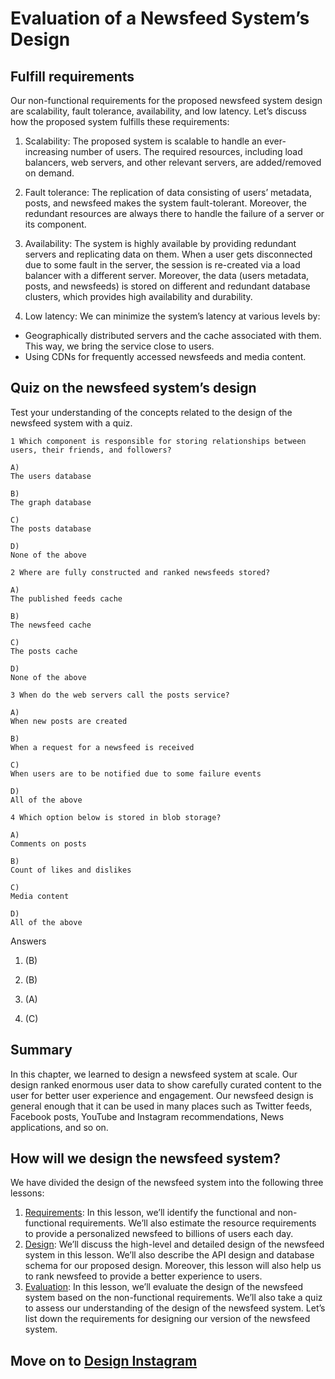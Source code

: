 # Evaluation of a Newsfeed System’s Design
## Fulfill requirements
Our non-functional requirements for the proposed newsfeed system design are scalability, fault tolerance, availability, and low latency. Let’s discuss how the proposed system fulfills these requirements:

1. Scalability: The proposed system is scalable to handle an ever-increasing number of users. The required resources, including load balancers, web servers, and other relevant servers, are added/removed on demand.

2. Fault tolerance: The replication of data consisting of users’ metadata, posts, and newsfeed makes the system fault-tolerant. Moreover, the redundant resources are always there to handle the failure of a server or its component.

3. Availability: The system is highly available by providing redundant servers and replicating data on them. When a user gets disconnected due to some fault in the server, the session is re-created via a load balancer with a different server. Moreover, the data (users metadata, posts, and newsfeeds) is stored on different and redundant database clusters, which provides high availability and durability.

4. Low latency: We can minimize the system’s latency at various levels by:
  - Geographically distributed servers and the cache associated with them. This way, we bring the service close to users.
  - Using CDNs for frequently accessed newsfeeds and media content.

## Quiz on the newsfeed system’s design
Test your understanding of the concepts related to the design of the newsfeed system with a quiz.

```
1 Which component is responsible for storing relationships between users, their friends, and followers?

A)
The users database

B)
The graph database

C)
The posts database

D)
None of the above
```

```
2 Where are fully constructed and ranked newsfeeds stored?

A)
The published feeds cache

B)
The newsfeed cache

C)
The posts cache

D)
None of the above
```

```
3 When do the web servers call the posts service?

A)
When new posts are created

B)
When a request for a newsfeed is received

C)
When users are to be notified due to some failure events

D)
All of the above
```
```
4 Which option below is stored in blob storage?

A)
Comments on posts

B)
Count of likes and dislikes

C)
Media content

D)
All of the above
```

Answers
1. (B)

2. (B)

3. (A)

4. (C)

## Summary
In this chapter, we learned to design a newsfeed system at scale. Our design ranked enormous user data to show carefully curated content to the user for better user experience and engagement. Our newsfeed design is general enough that it can be used in many places such as Twitter feeds, Facebook posts, YouTube and Instagram recommendations, News applications, and so on.


## How will we design the newsfeed system?
We have divided the design of the newsfeed system into the following three lessons:

1. [Requirements](../Requirements%20of%20a%20Newsfeed%20System's%20Design/): In this lesson, we’ll identify the functional and non-functional requirements. We’ll also estimate the resource requirements to provide a personalized newsfeed to billions of users each day.
2. [Design](../Design%20of%20a%20Newsfeed%20System/): We’ll discuss the high-level and detailed design of the newsfeed system in this lesson. We’ll also describe the API design and database schema for our proposed design. Moreover, this lesson will also help us to rank newsfeed to provide a better experience to users.
3. [Evaluation](../Evaluation%20of%20a%20Newsfeed%20System's%20Design/): In this lesson, we’ll evaluate the design of the newsfeed system based on the non-functional requirements. We’ll also take a quiz to assess our understanding of the design of the newsfeed system.
Let’s list down the requirements for designing our version of the newsfeed system.


## Move on to [Design Instagram](../../Design%20Instagram/System%20Design%20Instagram/)